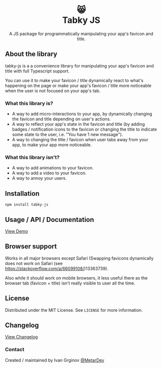 
<h1 align="center">
	😸</br>
	Tabky JS
	</h1>
<p align="center">
A JS package for programmatically manipulating your app's favicon and title.
</p>

## About the library

tabky-js is a a convenience library for manipulating your app's favicon and title with full Typescript support.

You can use it to make your favicon / title dynamically react to what's happening on the page or make your app's favicon / title more noticeable when the user is not focused on your app's tab.

### What this library is?
- A way to add micro-interactions to your app, by dynamically changing the favicon and title depending on user's actions.
- A way to reflect your app's state in the favicon and title (by adding badges / notification icons to the favicon or changing the title to indicate some state to the user, i.e. "You have 1 new message").
- A way to changing the title / favicon when user tabs away from your app, to make your app more noticeable.

### What this library isn't?
- A way to add animations to your favicon.
- A way to add a video to your favicon.
- A way to annoy your users.

## Installation

```
npm install tabky-js
```

## Usage / API / Documentation

[View Demo](https://tabky.dev)

## Browser support

Works in all major browsers except Safari (Swapping favicons dynamically does not work on Safari (see https://stackoverflow.com/a/66099108/)13363739).

Also while it should work on mobile browsers, it less useful there as the browser tab (favicon + title) isn't really visible to user all the time.

## License

Distributed under the MIT License. See `LICENSE` for more information.

## Changelog

[View Changelog](/CHANGELOG.md)

### Contact

Created / maintained by Ivan Grginov [@MetarDev](https://twitter.com/MetarDev)

